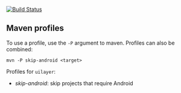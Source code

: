 [![Build Status](https://secure.travis-ci.org/avh4/uilayer.png?branch=master)](http://travis-ci.org/avh4/uilayer)

## Maven profiles

To use a profile, use the `-P` argument to maven.  Profiles can also be combined:

    mvn -P skip-android <target>


Profiles for `uilayer`:

 - *skip-android*: skip projects that require Android

